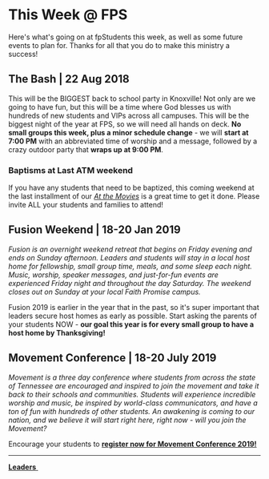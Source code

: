 # This Week @ FPS  
Here's what's going on at fpStudents this week, as well as some future events to plan for. Thanks for all that you do to make this ministry a success!

## The Bash | 22 Aug 2018  
This will be the BIGGEST back to school party in Knoxville! Not only are we going to have fun, but this will be a time where God blesses us with hundreds of new students and VIPs across all campuses. This will be the biggest night of the year at FPS, so we will need all hands on deck. **No small groups this week, plus a minor schedule change** - we will **start at 7:00 PM** with an abbreviated time of worship and a message, followed by a crazy outdoor party that **wraps up at 9:00 PM**.

### Baptisms at Last ATM weekend  
If you have any students that need to be baptized, this coming weekend at the last installment of our [*At the Movies*](https://faithpromise.org/events/atm) is a great time to get it done. Please invite ALL your students and families to attend!

## Fusion Weekend | 18-20 Jan 2019  
*Fusion is an overnight weekend retreat that begins on Friday evening and ends on Sunday afternoon. Leaders and students will stay in a local host home for fellowship, small group time, meals, and some sleep each night. Music, worship, speaker messages, and just-for-fun events are experienced Friday night and throughout the day Saturday. The weekend closes out on Sunday at your local Faith Promise campus.*  

Fusion 2019 is earlier in the year that in the past, so it's super important that leaders secure host homes as early as possible. Start asking the parents of your students NOW - **our goal this year is for every small group to have a host home by Thanksgiving!**  

## Movement Conference | 18-20 July 2019
*Movement is a three day conference where students from across the state of Tennessee are encouraged and inspired to join the movement and take it back to their schools and communities. Students will experience incredible worship and music, be inspired by world-class communicators, and have a ton of fun with hundreds of other students. An awakening is coming to our nation, and we believe it will start right here, right now - will you join the Movement?*  

Encourage your students to [**register now for Movement Conference 2019!**](https://movementconf.com/)

<!--End of Markdown Content-->
<script src="scripts.js"></script>

<!--Bottom Page Nav Buttons-->
<hr>
<a class="btn btn-default btn-sm" href="/leaders" role="button"><b>Leaders</b>&nbsp;<i class="fa fa-arrow-right"></i></a>
